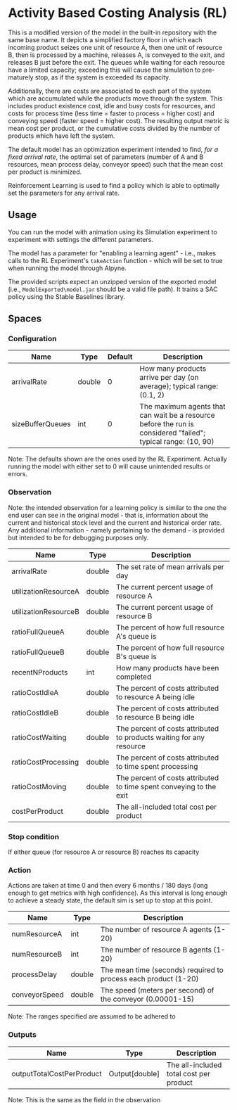 # Activity Based Costing Analysis (RL)

This is a modified version of the model in the built-in repository with the same base name. It depicts a simplified factory floor in which each incoming product seizes one unit of resource A, then one unit of resource B, then is processed by a machine, releases A, is conveyed to the exit, and releases B just before the exit. The queues while waiting for each resource have a limited capacity; exceeding this will cause the simulation to pre-maturely stop, as if the system is exceeded its capacity.

Additionally, there are costs are associated to each part of the system which are accumulated while the products move through the system. This includes product existence cost, idle and busy costs for resources, and costs for process time (less time = faster to process = higher cost) and conveying speed (faster speed = higher cost). The resulting output metric is mean cost per product, or the cumulative costs divided by the number of products which have left the system.

The default model has an optimization experiment intended to find, *for a fixed arrival rate*, the optimal set of parameters (number of A and B resources, mean process delay, conveyor speed) such that the mean cost per product is minimized.

Reinforcement Learning is used to find a policy which is able to optimally set the parameters for any arrival rate.

## Usage

You can run the model with animation using its Simulation experiment to experiment with settings the different parameters.

The model has a parameter for "enabling a learning agent" - i.e., makes calls to the RL Experiment's `takeAction` function - which will be set to true when running the model through Alpyne.

The provided scripts expect an unzipped version of the exported model (i.e., `ModelExported\model.jar` should be a valid file path). It trains a SAC policy using the Stable Baselines library.

## Spaces

### Configuration

| Name             | Type   | Default | Description                                                                                                   |
|------------------|--------|---------|---------------------------------------------------------------------------------------------------------------|
| arrivalRate      | double | 0       | How many products arrive per day (on average); typical range: (0.1, 2)                                        |
| sizeBufferQueues | int    | 0       | The maximum agents that can wait be a resource before the run is considered "failed"; typical range: (10, 90) |

Note: The defaults shown are the ones used by the RL Experiment. Actually running the model with either set to 0 will cause unintended results or errors.

### Observation

Note: the intended observation for a learning policy is similar to the one the end user can see in the original model - that is, information about the current and historical stock level and the current and historical order rate. Any additional information - namely pertaining to the demand - is provided but intended to be for debugging purposes only.

| Name                 | Type   | Description                                                          |
|----------------------|--------|----------------------------------------------------------------------|
| arrivalRate          | double | The set rate of mean arrivals per day                                |
| utilizationResourceA | double | The current percent usage of resource A                              |
| utilizationResourceB | double | The current percent usage of resource B                              |
| ratioFullQueueA      | double | The percent of how full resource A's queue is                        |
| ratioFullQueueB      | double | The percent of how full resource B's queue is                        |
| recentNProducts      | int    | How many products have been completed                                |
| ratioCostIdleA       | double | The percent of costs attributed to resource A being idle             |
| ratioCostIdleB       | double | The percent of costs attributed to resource B being idle             |
| ratioCostWaiting     | double | The percent of costs attributed to products waiting for any resource |
| ratioCostProcessing  | double | The percent of costs attributed to time spent processing             |
| ratioCostMoving      | double | The percent of costs attributed to time spent conveying to the exit  |
| costPerProduct       | double | The all-included total cost per product                              |

### Stop condition

If either queue (for resource A or resource B) reaches its capacity

### Action

Actions are taken at time 0 and then every 6 months / 180 days (long enough to get metrics with high confidence).
As this interval is long enough to achieve a steady state, the default sim is set up to stop at this point.

| Name          | Type   | Description                                                     |
|---------------|--------|-----------------------------------------------------------------|
| numResourceA  | int    | The number of resource A agents (1-20)                          |
| numResourceB  | int    | The number of resource B agents (1-20)                          |
| processDelay  | double | The mean time (seconds) required to process each product (1-20) |
| conveyorSpeed | double | The speed (meters per second) of the conveyor (0.00001-15)      |

Note: The ranges specified are assumed to be adhered to

### Outputs

| Name                      | Type           | Description                             |
|---------------------------|----------------|-----------------------------------------|
| outputTotalCostPerProduct | Output[double] | The all-included total cost per product |

Note: This is the same as the field in the observation
